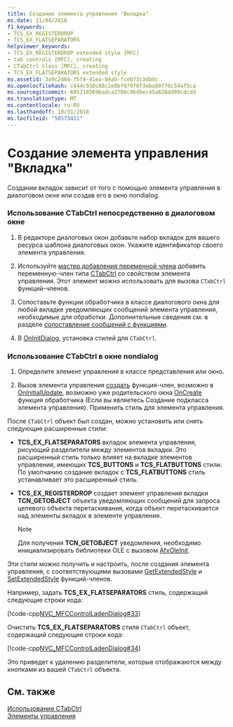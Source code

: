 ```yaml
---
title: Создание элемента управления "Вкладка"
ms.date: 11/04/2016
f1_keywords:
- TCS_EX_REGISTERDROP
- TCS_EX_FLATSEPARATORS
helpviewer_keywords:
- TCS_EX_REGISTERDROP extended style [MFC]
- tab controls [MFC], creating
- CTabCtrl class [MFC], creating
- TCS_EX_FLATSEPARATORS extended style
ms.assetid: 3a9c2d64-f5f4-41ea-84ab-fceb73c3dbdc
ms.openlocfilehash: c444c938c88c2e8bf079f0f3eba80776c54af5ca
ms.sourcegitcommit: 6052185696adca270bc9bdbec45a626dd89cdcdd
ms.translationtype: MT
ms.contentlocale: ru-RU
ms.lasthandoff: 10/31/2018
ms.locfileid: "50573411"
---
```

# <a name="creating-the-tab-control"></a>Создание элемента управления "Вкладка"

Создании вкладок зависит от того с помощью элемента управления в диалоговом окне или создав его в окно nondialog.

### <a name="to-use-ctabctrl-directly-in-a-dialog-box"></a>Использование CTabCtrl непосредственно в диалоговом окне

1. В редакторе диалоговых окон добавьте набор вкладок для вашего ресурса шаблона диалоговых окон. Укажите идентификатор своего элемента управления.

1. Используйте [мастер добавления переменной члена](../ide/adding-a-member-variable-visual-cpp.md) добавить переменную-член типа [CTabCtrl](../mfc/reference/ctabctrl-class.md) со свойством элемента управления. Этот элемент можно использовать для вызова `CTabCtrl` функций-членов.

1. Сопоставьте функции обработчика в классе диалогового окна для любой вкладке уведомляющих сообщений элемента управления, необходимые для обработки. Дополнительные сведения см. в разделе [сопоставление сообщений с функциями](../mfc/reference/mapping-messages-to-functions.md).

1. В [OnInitDialog](../mfc/reference/cdialog-class.md#oninitdialog), установка стилей для `CTabCtrl`.

### <a name="to-use-ctabctrl-in-a-nondialog-window"></a>Использование CTabCtrl в окне nondialog

1. Определите элемент управления в классе представления или окно.

1. Вызов элемента управления [создать](../mfc/reference/ctabctrl-class.md#create) функция-член, возможно в [OnInitialUpdate](../mfc/reference/cview-class.md#oninitialupdate), возможно уже родительского окна [OnCreate](../mfc/reference/cwnd-class.md#oncreate) функция обработчика (Если вы являетесь Создание подкласса элемента управления). Применить стиль для элемента управления.

После `CTabCtrl` объект был создан, можно установить или снять следующие расширенные стили:

- **TCS_EX_FLATSEPARATORS** вкладок элемента управления, рисующий разделители между элементов вкладки. Это расширенный стиль только влияет на вкладке элементов управления, имеющих **TCS_BUTTONS** и **TCS_FLATBUTTONS** стили. По умолчанию создание вкладок с **TCS_FLATBUTTONS** стиль устанавливает это расширенный стиль.

- **TCS_EX_REGISTERDROP** создает элемент управления вкладки **TCN_GETOBJECT** объекта уведомляющих сообщений для запроса целевого объекта перетаскивания, когда объект перетаскивается над элементы вкладок в элементе управления.

    > [!NOTE]
    >  Для получения **TCN_GETOBJECT** уведомления, необходимо инициализировать библиотеки OLE с вызовом [AfxOleInit](../mfc/reference/ole-initialization.md#afxoleinit).

Эти стили можно получить и настроить, после создания элемента управления, с соответствующими вызовами [GetExtendedStyle](../mfc/reference/ctabctrl-class.md#getextendedstyle) и [SetExtendedStyle](../mfc/reference/ctabctrl-class.md#setextendedstyle) функций-членов.

Например, задать **TCS_EX_FLATSEPARATORS** стиль, содержащий следующие строки кода:

[!code-cpp[NVC_MFCControlLadenDialog#33](../mfc/codesnippet/cpp/creating-the-tab-control_1.cpp)]

Очистить **TCS_EX_FLATSEPARATORS** стиля `CTabCtrl` объект, содержащий следующие строки кода:

[!code-cpp[NVC_MFCControlLadenDialog#34](../mfc/codesnippet/cpp/creating-the-tab-control_2.cpp)]

Это приведет к удалению разделители, которые отображаются между кнопками из вашей `CTabCtrl` объекта.

## <a name="see-also"></a>См. также

[Использование CTabCtrl](../mfc/using-ctabctrl.md)<br/>
[Элементы управления](../mfc/controls-mfc.md)

